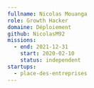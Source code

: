 ```yaml
---
fullname: Nicolas Mouanga
role: Growth Hacker
domaine: Déploiement
github: NicolasM92
missions:
  - end: 2021-12-31
    start: 2020-02-10
    status: independent
startups:
  - place-des-entreprises
---
```

